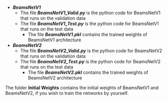 - **_BeamsNetV1_**
  - The file **_BeamsNetV1_Valid.py_** is the python code for BeamsNetV1 that runs on the validation data
  - The file **_BeamsNetV1_Test.py_** is the python code for BeamsNetV1 that runs on the test data
    - The file **_BeamsNetV1.pkl_** contains the trained weights of BeamsNetV1 architecture 
- **_BeamsNetV2_**
  - The file **_BeamsNetV2_Valid.py_** is the python code for BeamsNetV2 that runs on the validation data
  - The file **_BeamsNetV2_Test.py_** is the python code for BeamsNetV2 that runs on the test data
    - The file **_BeamsNetV2.pkl_** contains the trained weights of BeamsNetV2 architecture

The folder **Initial Weights** contains the initial weights of BeamsNetV1 and BeamsNetV2, if you wish to train the networks by yourself.